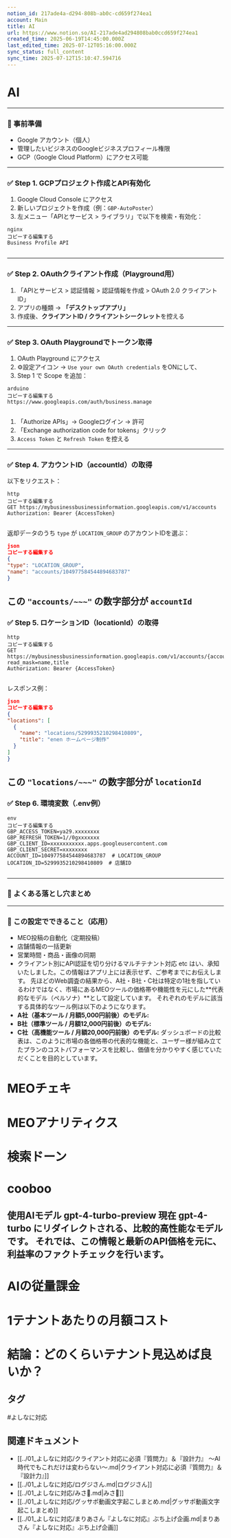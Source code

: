 ```yaml
---
notion_id: 217ade4a-d294-808b-ab0c-cd659f274ea1
account: Main
title: AI
url: https://www.notion.so/AI-217ade4ad294808bab0ccd659f274ea1
created_time: 2025-06-19T14:45:00.000Z
last_edited_time: 2025-07-12T05:16:00.000Z
sync_status: full_content
sync_time: 2025-07-12T15:10:47.594716
---
```

# AI

  ---
  ### 🔧 事前準備
  - Google アカウント（個人）
  - 管理したいビジネスのGoogleビジネスプロフィール権限
  - GCP（Google Cloud Platform）にアクセス可能
  ---
  ### ✅ Step 1. GCPプロジェクト作成とAPI有効化
  1. Google Cloud Console にアクセス
  1. 新しいプロジェクトを作成（例：`GBP-AutoPoster`）
  1. 左メニュー「APIとサービス > ライブラリ」で以下を検索・有効化：
  ```plain text
nginx
コピーする編集する
Business Profile API


  ```
  ---
  ### ✅ Step 2. OAuthクライアント作成（Playground用）
  1. 「APIとサービス > 認証情報 > 認証情報を作成 > OAuth 2.0 クライアントID」
  1. アプリの種類 → **「デスクトップアプリ」**
  1. 作成後、**クライアントID / クライアントシークレット**を控える
  ---
  ### ✅ Step 3. OAuth Playgroundでトークン取得
  1. OAuth Playground にアクセス
  1. ⚙️設定アイコン → `Use your own OAuth credentials` をONにして、
  1. Step 1 で Scope を追加：
  ```plain text
arduino
コピーする編集する
https://www.googleapis.com/auth/business.manage


  ```
  1. 「Authorize APIs」→ Googleログイン → 許可
  1. 「Exchange authorization code for tokens」クリック
  1. `Access Token` と `Refresh Token` を控える
  ---
  ### ✅ Step 4. アカウントID（accountId）の取得
  以下をリクエスト：
  ```plain text
http
コピーする編集する
GET https://mybusinessbusinessinformation.googleapis.com/v1/accounts
Authorization: Bearer {AccessToken}


  ```
  返却データのうち `type` が `LOCATION_GROUP` のアカウントIDを選ぶ：
  ```json
json
コピーする編集する
{
  "type": "LOCATION_GROUP",
  "name": "accounts/104977584544894683787"
}


  ```
  この `"accounts/~~~"` の数字部分が `accountId`
  ---
  ### ✅ Step 5. ロケーションID（locationId）の取得
  ```plain text
http
コピーする編集する
GET https://mybusinessbusinessinformation.googleapis.com/v1/accounts/{accountId}/locations?read_mask=name,title
Authorization: Bearer {AccessToken}


  ```
  レスポンス例：
  ```json
json
コピーする編集する
{
  "locations": [
    {
      "name": "locations/5299935210298410809",
      "title": "enen ホームページ制作"
    }
  ]
}


  ```
  この `"locations/~~~"` の数字部分が `locationId`
  ---
  ### ✅ Step 6. 環境変数（.env例）
  ```plain text
env
コピーする編集する
GBP_ACCESS_TOKEN=ya29.xxxxxxxx
GBP_REFRESH_TOKEN=1//0gxxxxxxx
GBP_CLIENT_ID=xxxxxxxxxxx.apps.googleusercontent.com
GBP_CLIENT_SECRET=xxxxxxxx
ACCOUNT_ID=104977584544894683787  # LOCATION_GROUP
LOCATION_ID=5299935210298410809  # 店舗ID


  ```
  ---
  ### 📌 よくある落とし穴まとめ
  ---
  ### 🎯 この設定でできること（応用）
  - MEO投稿の自動化（定期投稿）
  - 店舗情報の一括更新
  - 営業時間・商品・画像の同期
  - クライアント別にAPI認証を切り分けるマルチテナント対応 etc
  はい、承知いたしました。この情報はアプリ上には表示せず、ご参考までにお伝えします。
  先ほどのWeb調査の結果から、A社・B社・C社は特定の1社を指しているわけではなく、市場にあるMEOツールの価格帯や機能性を元にした**代表的なモデル（ペルソナ）**として設定しています。
  それぞれのモデルに該当する具体的なツール例は以下のようになります。
  - **A社（基本ツール / 月額5,000円前後）のモデル:**
  - **B社（標準ツール / 月額12,000円前後）のモデル:**
  - **C社（高機能ツール / 月額20,000円前後）のモデル:**
  ダッシュボードの比較表は、このように市場の各価格帯の代表的な機能と、ユーザー様が組み立てたプランのコストパフォーマンスを比較し、価値を分かりやすく感じていただくことを目的としています。
  # MEOチェキ
  # MEOアナリティクス
  # 検索ドーン
  # cooboo
  使用AIモデル gpt-4-turbo-preview 現在 gpt-4-turbo にリダイレクトされる、比較的高性能なモデルです。
  それでは、この情報と最新のAPI価格を元に、利益率のファクトチェックを行います。
  ---
  # AIの従量課金
  # 1テナントあたりの月額コスト
  # **結論：どのくらい**テナント**見込めば良いか？**

## タグ

#よしなに対応 

## 関連ドキュメント

- [[../01_よしなに対応/クライアント対応に必須『質問力』＆『設計力』
〜AI時代でもこれだけは変わらない〜.md|クライアント対応に必須『質問力』＆『設計力』]]
- [[../01_よしなに対応/ログジさん.md|ログジさん]]
- [[../01_よしなに対応/みさ👶.md|みさ👶]]
- [[../01_よしなに対応/グッサポ動画文字起こしまとめ.md|グッサポ動画文字起こしまとめ]]
- [[../01_よしなに対応/まりあさん『よしなに対応』ぶち上げ企画.md|まりあさん『よしなに対応』ぶち上げ企画]]
